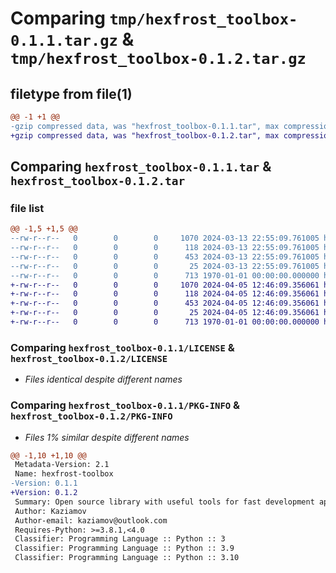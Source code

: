# Comparing `tmp/hexfrost_toolbox-0.1.1.tar.gz` & `tmp/hexfrost_toolbox-0.1.2.tar.gz`

## filetype from file(1)

```diff
@@ -1 +1 @@
-gzip compressed data, was "hexfrost_toolbox-0.1.1.tar", max compression
+gzip compressed data, was "hexfrost_toolbox-0.1.2.tar", max compression
```

## Comparing `hexfrost_toolbox-0.1.1.tar` & `hexfrost_toolbox-0.1.2.tar`

### file list

```diff
@@ -1,5 +1,5 @@
--rw-r--r--   0        0        0     1070 2024-03-13 22:55:09.761005 hexfrost_toolbox-0.1.1/LICENSE
--rw-r--r--   0        0        0      118 2024-03-13 22:55:09.761005 hexfrost_toolbox-0.1.1/README.md
--rw-r--r--   0        0        0      453 2024-03-13 22:55:09.761005 hexfrost_toolbox-0.1.1/pyproject.toml
--rw-r--r--   0        0        0       25 2024-03-13 22:55:09.761005 hexfrost_toolbox-0.1.1/toolbox/__init__.py
--rw-r--r--   0        0        0      713 1970-01-01 00:00:00.000000 hexfrost_toolbox-0.1.1/PKG-INFO
+-rw-r--r--   0        0        0     1070 2024-04-05 12:46:09.356061 hexfrost_toolbox-0.1.2/LICENSE
+-rw-r--r--   0        0        0      118 2024-04-05 12:46:09.356061 hexfrost_toolbox-0.1.2/README.md
+-rw-r--r--   0        0        0      453 2024-04-05 12:46:09.356061 hexfrost_toolbox-0.1.2/pyproject.toml
+-rw-r--r--   0        0        0       25 2024-04-05 12:46:09.356061 hexfrost_toolbox-0.1.2/toolbox/__init__.py
+-rw-r--r--   0        0        0      713 1970-01-01 00:00:00.000000 hexfrost_toolbox-0.1.2/PKG-INFO
```

### Comparing `hexfrost_toolbox-0.1.1/LICENSE` & `hexfrost_toolbox-0.1.2/LICENSE`

 * *Files identical despite different names*

### Comparing `hexfrost_toolbox-0.1.1/PKG-INFO` & `hexfrost_toolbox-0.1.2/PKG-INFO`

 * *Files 1% similar despite different names*

```diff
@@ -1,10 +1,10 @@
 Metadata-Version: 2.1
 Name: hexfrost-toolbox
-Version: 0.1.1
+Version: 0.1.2
 Summary: Open source library with useful tools for fast development apps on FastAPI, Aiogram and SQLAlchemy
 Author: Kaziamov
 Author-email: kaziamov@outlook.com
 Requires-Python: >=3.8.1,<4.0
 Classifier: Programming Language :: Python :: 3
 Classifier: Programming Language :: Python :: 3.9
 Classifier: Programming Language :: Python :: 3.10
```


